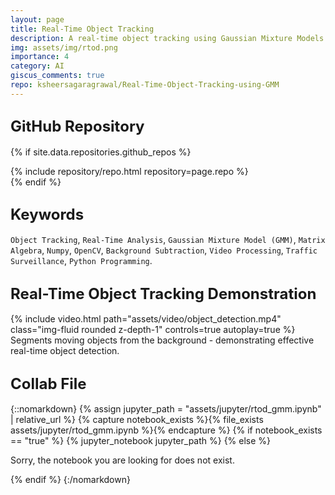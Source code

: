 ```yaml
---
layout: page
title: Real-Time Object Tracking
description: A real-time object tracking using Gaussian Mixture Models (GMM), focusing on background subtraction and motion analysis in video streams.
img: assets/img/rtod.png
importance: 4
category: AI
giscus_comments: true
repo: ksheersagaragrawal/Real-Time-Object-Tracking-using-GMM
---
```


## <span style="font-size: 24px;font-weight: bold;">GitHub Repository</span>
{% if site.data.repositories.github_repos %}
<div class="repositories d-flex flex-wrap flex-md-row flex-column justify-content-between align-items-center">
    {% include repository/repo.html repository=page.repo %}
</div>
{% endif %}

## <span style="font-size: 24px;font-weight: bold;">Keywords <a href="{{ site.baseurl }}/assets/pdf/rtod_gmm.pdf" title="IPython Notebook"><i class="fas fa-file-code"></i></a></span>
`Object Tracking`, `Real-Time Analysis`, `Gaussian Mixture Model (GMM)`, `Matrix Algebra`, `Numpy`, `OpenCV`, `Background Subtraction`, `Video Processing`, `Traffic Surveillance`, `Python Programming`.

## <span style="font-size: 24px;font-weight: bold;">Real-Time Object Tracking Demonstration</span>
<div class="row">
    <div class="col-sm mt-3 mt-md-0 mx-auto text-center">
        {% include video.html path="assets/video/object_detection.mp4" class="img-fluid rounded z-depth-1" controls=true autoplay=true %}
    </div>
</div>
<div class="caption">
   Segments moving objects from the background - demonstrating effective real-time object detection.
</div>


## <span style="font-size: 24px;font-weight: bold;">Collab File</span>
{::nomarkdown}
{% assign jupyter_path = "assets/jupyter/rtod_gmm.ipynb" | relative_url %}
{% capture notebook_exists %}{% file_exists assets/jupyter/rtod_gmm.ipynb %}{% endcapture %}
{% if notebook_exists == "true" %}
    {% jupyter_notebook jupyter_path %}
{% else %}
    <p>Sorry, the notebook you are looking for does not exist.</p>
{% endif %}
{:/nomarkdown}